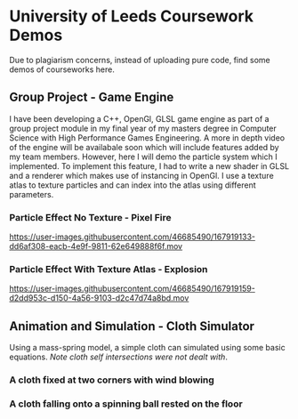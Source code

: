 # University of Leeds Coursework Demos

Due to plagiarism concerns, instead of uploading pure code, find some demos of courseworks here.

## Group Project - Game Engine
I have been developing a C++, OpenGl, GLSL game engine as part of a group project module in my final year of my masters degree in Computer Science with High Performance Games Engineering. A more in depth video of the engine will be availabale soon which will include features added by my team members. However, here I will demo the particle system which I implemented. To implement this feature, I had to write a new shader in GLSL and a renderer which makes use of instancing in OpenGl. I use a texture atlas to texture particles and can index into the atlas using different parameters. 

### Particle Effect No Texture - Pixel Fire

https://user-images.githubusercontent.com/46685490/167919133-dd6af308-eacb-4e9f-9811-62e649888f6f.mov

### Particle Effect With Texture Atlas - Explosion

https://user-images.githubusercontent.com/46685490/167919159-d2dd953c-d150-4a56-9103-d2c47d74a8bd.mov

## Animation and Simulation - Cloth Simulator 
Using a mass-spring model, a simple cloth can simulated using some basic equations. *Note cloth self intersections were not dealt with*. 

### A cloth fixed at two corners with wind blowing

### A cloth falling onto a spinning ball rested on the floor
